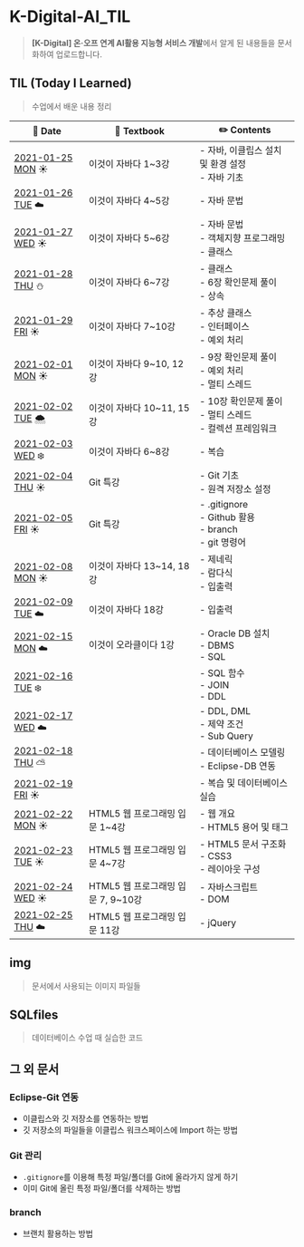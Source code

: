 # K-Digital-AI_TIL

> **[K-Digital] 온·오프 연계 AI활용 지능형 서비스 개발**에서 알게 된 내용들을 문서화하여 업로드합니다.



## TIL (Today I Learned)

> 수업에서 배운 내용 정리

| :calendar: Date                                              | :book: Textbook                    | :pencil2: Contents                                           |
| ------------------------------------------------------------ | ---------------------------------- | ------------------------------------------------------------ |
| [2021-01-25 MON](https://github.com/kmathl96/K-Digital-AI_TIL/blob/master/TIL/210125.md)​ :sunny: | 이것이 자바다 1~3강                | - 자바, 이클립스 설치 및 환경 설정<br />- 자바 기초          |
| [2021-01-26 TUE](https://github.com/kmathl96/K-Digital-AI_TIL/blob/master/TIL/210126.md) :cloud: | 이것이 자바다 4~5강                | - 자바 문법                                                  |
| [2021-01-27 WED](https://github.com/kmathl96/K-Digital-AI_TIL/blob/master/TIL/210127.md) :sunny: | 이것이 자바다 5~6강                | - 자바 문법<br />- 객체지향 프로그래밍<br />- 클래스         |
| [2021-01-28 THU](https://github.com/kmathl96/K-Digital-AI_TIL/blob/master/TIL/210128.md) :snowman: | 이것이 자바다 6~7강                | - 클래스<br />- 6장 확인문제 풀이<br />- 상속                |
| [2021-01-29 FRI](https://github.com/kmathl96/K-Digital-AI_TIL/blob/master/TIL/210129.md) :sunny: | 이것이 자바다 7~10강               | - 추상 클래스<br />- 인터페이스<br />- 예외 처리             |
| [2021-02-01 MON](https://github.com/kmathl96/K-Digital-AI_TIL/blob/master/TIL/210201.md) :sunny: | 이것이 자바다 9~10, 12강           | - 9장 확인문제 풀이<br />- 예외 처리<br />- 멀티 스레드      |
| [2021-02-02 TUE](https://github.com/kmathl96/K-Digital-AI_TIL/blob/master/TIL/210202.md) :cloud_with_snow: | 이것이 자바다 10~11, 15강          | - 10장 확인문제 풀이<br />- 멀티 스레드<br />- 컬렉션 프레임워크 |
| [2021-02-03 WED](https://github.com/kmathl96/K-Digital-AI_TIL/blob/master/TIL/210203.md) :snowflake: | 이것이 자바다 6~8강                | - 복습                                                       |
| [2021-02-04 THU](https://github.com/kmathl96/K-Digital-AI_TIL/blob/master/TIL/210204-210205.md) :sunny: | Git 특강                           | - Git 기초<br />- 원격 저장소 설정                           |
| [2021-02-05 FRI](https://github.com/kmathl96/K-Digital-AI_TIL/blob/master/TIL/210204-210205.md#gitignore) :sunny: | Git 특강                           | - .gitignore<br />- Github 활용<br />- branch<br />- git 명령어 |
| [2021-02-08 MON](https://github.com/kmathl96/K-Digital-AI_TIL/blob/master/TIL/210208-210209.md) :sunny: | 이것이 자바다 13~14, 18강          | - 제네릭<br />- 람다식<br />- 입출력                         |
| [2021-02-09 TUE](https://github.com/kmathl96/K-Digital-AI_TIL/blob/master/TIL/210208-210209.md#18-io-%EA%B8%B0%EB%B0%98-%EC%9E%85%EC%B6%9C%EB%A0%A5-%EB%B0%8F-%EB%84%A4%ED%8A%B8%EC%9B%8C%ED%82%B9) :cloud: | 이것이 자바다 18강                 | - 입출력                                                     |
| [2021-02-15 MON](https://github.com/kmathl96/K-Digital-AI_TIL/blob/master/TIL/210215.md) :cloud: | 이것이 오라클이다 1강              | - Oracle DB 설치<br />- DBMS<br />- SQL                      |
| [2021-02-16 TUE](https://github.com/kmathl96/K-Digital-AI_TIL/blob/master/TIL/210216.md) :snowflake: |                                    | - SQL 함수<br />- JOIN<br />- DDL                            |
| [2021-02-17 WED](https://github.com/kmathl96/K-Digital-AI_TIL/blob/master/TIL/210217.md) :cloud: |                                    | - DDL, DML<br />- 제약 조건<br />- Sub Query                 |
| [2021-02-18 THU](https://github.com/kmathl96/K-Digital-AI_TIL/blob/master/TIL/210218.md) :partly_sunny: |                                    | - 데이터베이스 모델링<br />- Eclipse-DB 연동                 |
| [2021-02-19 FRI](https://github.com/kmathl96/K-Digital-AI_TIL/blob/master/TIL/210219.md) :sunny: |                                    | - 복습 및 데이터베이스 실습                                  |
| [2021-02-22 MON](https://github.com/kmathl96/K-Digital-AI_TIL/blob/master/TIL/210222.md) :sunny: | HTML5 웹 프로그래밍 입문 1~4강     | - 웹 개요<br />- HTML5 용어 및 태그                          |
| [2021-02-23 TUE](https://github.com/kmathl96/K-Digital-AI_TIL/blob/master/TIL/210223.md) :sunny: | HTML5 웹 프로그래밍 입문 4~7강     | - HTML5 문서 구조화<br />- CSS3<br />- 레이아웃 구성         |
| [2021-02-24 WED](https://github.com/kmathl96/K-Digital-AI_TIL/blob/master/TIL/210224.md) :sunny: | HTML5 웹 프로그래밍 입문 7, 9~10강 | - 자바스크립트<br />- DOM                                    |
| [2021-02-25 THU](https://github.com/kmathl96/K-Digital-AI_TIL/blob/master/TIL/210225.md) :cloud: | HTML5 웹 프로그래밍 입문 11강      | - jQuery                                                     |



## img

> 문서에서 사용되는 이미지 파일들



## SQLfiles

> 데이터베이스 수업 때 실습한 코드



## 그 외 문서

### Eclipse-Git 연동

- 이클립스와 깃 저장소를 연동하는 방법
- 깃 저장소의 파일들을 이클립스 워크스페이스에 Import 하는 방법

### Git 관리

- `.gitignore`를 이용해 특정 파일/폴더를 Git에 올라가지 않게 하기
- 이미 Git에 올린 특정 파일/폴더를 삭제하는 방법

### branch

- 브랜치 활용하는 방법